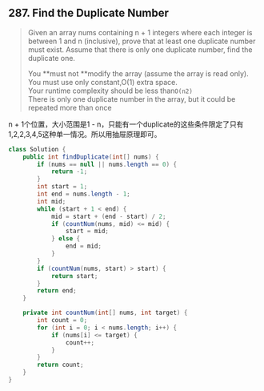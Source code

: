 ## 287. Find the Duplicate Number

> Given an array nums containing n + 1 integers where each integer is between 1 and n \(inclusive\), prove that at least one duplicate number must exist. Assume that there is only one duplicate number, find the duplicate one.
>
> You **must not **modify the array \(assume the array is read only\).  
> You must use only constant,O\(1\) extra space.  
> Your runtime complexity should be less than`O(n2)`  
> There is only one duplicate number in the array, but it could be repeated more than once

n + 1个位置，大小范围是1 - n，只能有一个duplicate的这些条件限定了只有1,2,2,3,4,5这种单一情况。所以用抽屉原理即可。

```java
class Solution {
    public int findDuplicate(int[] nums) {
        if (nums == null || nums.length == 0) {
            return -1;
        }
        int start = 1;
        int end = nums.length - 1;
        int mid;
        while (start + 1 < end) {
            mid = start + (end - start) / 2;
            if (countNum(nums, mid) <= mid) {
                start = mid;
            } else {
                end = mid;
            }
        }
        if (countNum(nums, start) > start) {
            return start;
        }
        return end;
    }

    private int countNum(int[] nums, int target) {
        int count = 0;
        for (int i = 0; i < nums.length; i++) {
            if (nums[i] <= target) {
                count++;
            }
        }
        return count;
    }
}
```



